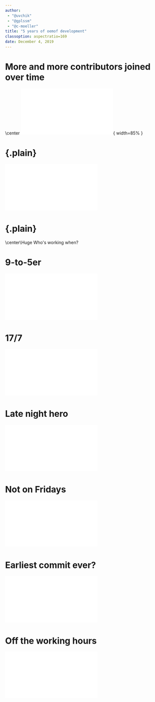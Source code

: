 ```yaml
---
author:
 - "@uvchik"
 - "@gplssm"
 - "@c-moeller"
title: "5 years of oemof development"
classoption: aspectratio=169
date: December 4, 2019
---
```



# More and more contributors joined over time

\center
![](fig/Activity_in_quartals_hlines.pdf){ width=85% }

# {.plain}

![](fig/Punch_card_all.pdf)

# {.plain}

\center\Huge Who's working when?

# 9-to-5er

![](fig/Punch_card_henhuy.pdf)

# 17/7

![](fig/Punch_card_simnh.pdf)

# Late night hero

![](fig/Punch_card_gnn.pdf)

# Not on Fridays

![](fig/Punch_card_FranziPl.pdf)

# Earliest commit ever?

![](fig/Punch_card_p-snft.pdf)

# Off the working hours

![](fig/Punch_card_bmlancien.pdf)